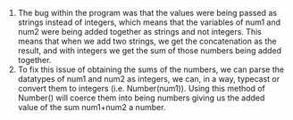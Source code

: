 1. The bug within the program was that the values were being passed as strings instead of integers, which means that the variables of num1 and num2 were being added together as strings and not integers. This means that when we add two strings, we get the concatenation as the result, and with integers we get the sum of those numbers being added together.
2. To fix this issue of obtaining the sums of the numbers, we can parse the datatypes of num1 and num2 as integers, we can, in a way, typecast or convert them to integers (i.e. Number(num1)). Using this method of Number() will coerce them into being numbers giving us the added value of the sum num1+num2 a number.
